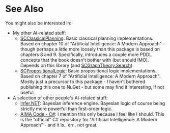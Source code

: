 ﻿# See Also

You might also be interested in:

* My other AI-related stuff: 
  * [SCClassicalPlanning](https://sdcondon.net/SCClassicalPlanning): Basic classical planning implementations. Based on chapter 10 of "Artificial Intelligence: A Modern Approach" - though perhaps a _little_ more loosely than this package is based on chapters 8 and 9. Specifically, introduces a couple more PDDL concepts that the book doesn't bother with (but should IMO). Depends on this library (and [SCGraphTheory.Search](https://github.com/sdcondon/SCGraphTheory.Search)).
  * [SCPropositionalLogic](https://github.com/sdcondon/SCPropositionalLogic): Basic propositional logic implementations. Based on chapter 7 of "Artificial Intelligence: A Modern Approach". Mostly just a precursor to this package - I haven't bothered publishing this one to NuGet - but some may find it interesting, if not useful.
* A selection of other people's AI-related stuff:
  * [Infer.NET](https://dotnet.github.io/infer/): Bayesian inference engine. Bayesian logic of course being strictly more powerful than first-order logic.
  * [AIMA Code - C#](https://github.com/aimacode/aima-csharp): I mention this only because I feel like I should. This is the "official" C# repository for "Artificial Intelligence: A Modern Approach" - and it is.. err.. not great.
